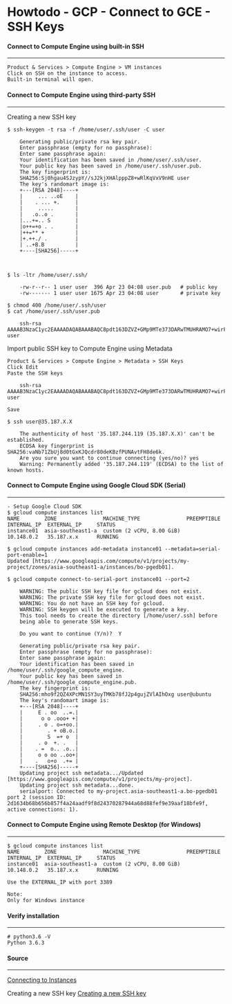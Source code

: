 Howtodo - GCP - Connect to GCE - SSH Keys
=========================================


#### Connect to Compute Engine using built-in SSH
----

	Product & Services > Compute Engine > VM instances
	Click on SSH on the instance to access.
	Built-in terminal will open.
	

#### Connect to Compute Engine using third-party SSH
----

Creating a new SSH key

	$ ssh-keygen -t rsa -f /home/user/.ssh/user -C user

		Generating public/private rsa key pair.
		Enter passphrase (empty for no passphrase): 
		Enter same passphrase again: 
		Your identification has been saved in /home/user/.ssh/user.
		Your public key has been saved in /home/user/.ssh/user.pub.
		The key fingerprint is:
		SHA256:Sj0hgau4SJzypY//sJ2kjXHAlpppZ8+wRlKqVxV9nHE user
		The key's randomart image is:
		+---[RSA 2048]----+
		|     ... ..oE    |
		|    . ... +.     |
		|     .....       |
		|   .o..o .       |
		|...+=.. S        |
		|o++=+o . .       |
		|++=** +          |
		|+.++./ .         |
		| ..+B.B          |
		+----[SHA256]-----+


	
	$ ls -ltr /home/user/.ssh/

		-rw-r--r-- 1 user user  396 Apr 23 04:08 user.pub	# public key
		-rw------- 1 user user 1675 Apr 23 04:08 user		# private key

	$ chmod 400 /home/user/.ssh/user
	$ cat /home/user/.ssh/user.pub

		ssh-rsa AAAAB3NzaC1yc2EAAAADAQABAAABAQC8pdt163DZVZ+GMp9MTe373DARwTMUHRAMO7+wirFwGtdpyIXwAcpFgPo07KUzZLqHzWLvy3y5j1wMR67f7BRM+Y5C66VvyOsXyq3fDEmXRnB9NoUsfUrLYNkZPNuzbJzErcrvaz4D6k/pwpWrnXoVE8e4FMnEabVuUok2Cro5394AGVfs/I1BS+1uNKwnaflcTLnOpEL2rCaVgoUNK1PgO5lFJYUEoyenXcktYZ9chvIhfGnioFbj8IM2773I6lkbNOY9oQJxWYWGAnSx3E70OGzffnenlv1KJCPiJgyd8ZCU3WLltoeRklDtH1xymSoK0oOkjexBRYeWy6uYQOln user


Import public SSH key to Compute Engine using Metadata
	
	Product & Services > Compute Engine > Metadata > SSH Keys
	Click Edit
	Paste the SSH keys

		ssh-rsa AAAAB3NzaC1yc2EAAAADAQABAAABAQC8pdt163DZVZ+GMp9MTe373DARwTMUHRAMO7+wirFwGtdpyIXwAcpFgPo07KUzZLqHzWLvy3y5j1wMR67f7BRM+Y5C66VvyOsXyq3fDEmXRnB9NoUsfUrLYNkZPNuzbJzErcrvaz4D6k/pwpWrnXoVE8e4FMnEabVuUok2Cro5394AGVfs/I1BS+1uNKwnaflcTLnOpEL2rCaVgoUNK1PgO5lFJYUEoyenXcktYZ9chvIhfGnioFbj8IM2773I6lkbNOY9oQJxWYWGAnSx3E70OGzffnenlv1KJCPiJgyd8ZCU3WLltoeRklDtH1xymSoK0oOkjexBRYeWy6uYQOln user

	Save

	$ ssh user@35.187.X.X

		The authenticity of host '35.187.244.119 (35.187.X.X)' can't be established.
		ECDSA key fingerprint is SHA256:vaNb71ZbUj8d0tGxKJQcdr80deKBzfPUNAvtFH8de6k.
		Are you sure you want to continue connecting (yes/no)? yes
		Warning: Permanently added '35.187.244.119' (ECDSA) to the list of known hosts.



#### Connect to Compute Engine using Google Cloud SDK (Serial)
----

	- Setup Google Cloud SDK
	$ gcloud compute instances list
	NAME        ZONE               MACHINE_TYPE               PREEMPTIBLE  INTERNAL_IP  EXTERNAL_IP     STATUS
	instance01  asia-southeast1-a  custom (2 vCPU, 8.00 GiB)               10.148.0.2   35.187.x.x  	RUNNING

	$ gcloud compute instances add-metadata instance01 --metadata=serial-port-enable=1
	Updated [https://www.googleapis.com/compute/v1/projects/my-project/zones/asia-southeast1-a/instances/bo-pgedb01].

	$ gcloud compute connect-to-serial-port instance01 --port=2

		WARNING: The public SSH key file for gcloud does not exist.
		WARNING: The private SSH key file for gcloud does not exist.
		WARNING: You do not have an SSH key for gcloud.
		WARNING: SSH keygen will be executed to generate a key.
		This tool needs to create the directory [/home/user/.ssh] before 
		being able to generate SSH keys.
		
		Do you want to continue (Y/n)?  Y
		
		Generating public/private rsa key pair.
		Enter passphrase (empty for no passphrase): 
		Enter same passphrase again: 
		Your identification has been saved in /home/user/.ssh/google_compute_engine.
		Your public key has been saved in /home/user/.ssh/google_compute_engine.pub.
		The key fingerprint is:
		SHA256:mho9f2QZ4XPcMN1SY3uyTMKb78fJ2p4gujZVlAIhOxg user@ubuntu
		The key's randomart image is:
		+---[RSA 2048]----+
		|     E . oo  ..=.|
		|      o o .ooo+ +|
		|     . o . o=+oo.|
		|        . + oB.o.|
		|        S  =+ o  |
		|     . o  +. .   |
		|    . =  o.. .o..|
		|     o o oo ..oo+|
		|    .   o+o  .+= |
		+----[SHA256]-----+
		Updating project ssh metadata.../Updated [https://www.googleapis.com/compute/v1/projects/my-project].                                                                                                                                  
		Updating project ssh metadata...done.                                                                                                                                                                                                        
		serialport: Connected to my-project.asia-southeast1-a.bo-pgedb01 port 2 (session ID: 2d1634b68b656b857f4a24aadf9f8d24370287944a68d88fef9e39aaf18bfe9f, active connections: 1).







#### Connect to Compute Engine using Remote Desktop (for Windows)
----

	$ gcloud compute instances list
	NAME        ZONE               MACHINE_TYPE               PREEMPTIBLE  INTERNAL_IP  EXTERNAL_IP     STATUS
	instance01  asia-southeast1-a  custom (2 vCPU, 8.00 GiB)               10.148.0.2   35.187.x.x  	RUNNING

	Use the EXTERNAL_IP with port 3389
	
	Note:
	Only for Windows instance




#### Verify installation
----

    # python3.6 -V
    Python 3.6.3
  


#### Source
----
[Connecting to Instances](https://cloud.google.com/compute/docs/instances/connecting-to-instance)

Creating a new SSH key
[Creating a new SSH key](https://cloud.google.com/compute/docs/instances/adding-removing-ssh-keys#createsshkeys)

